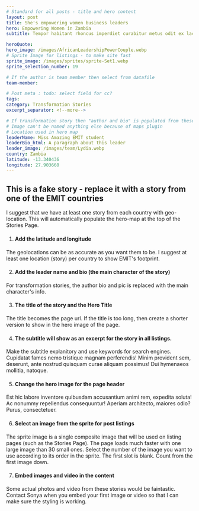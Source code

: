```yaml
---
# Standard for all posts - title and hero content
layout: post
title: She's empowering women business leaders
hero: Empowering Women in Zambia
subtitle: Tempor habitant rhoncus imperdiet curabitur metus odit ex lacinia neque.

heroQuote:
hero_image: /images/AfricanLeadershipPowerCouple.webp
# Sprite Image for listings - to make site fast
sprite_image: /images/sprites/sprite-Set1.webp
sprite_selection_number: 19

# If the author is team member then select from datafile
team-member:

# Post meta : todo: select field for cc?
tags:
category: Transformation Stories
excerpt_separator: <!--more-->

# If transformation story then "author and bio" is populated from these fields
# Image can't be named anything else because of maps plugin
# Location used in hero map
leaderName: Miss Amazing EMIT student
leaderBio_html: A paragraph about this leader
leader_image: /images/team/Lydia.webp
country: Zambia
latitude: -13.340436
longitude: 27.903660
---
```

## This is a fake story - replace it with a story from one of the EMIT countries

I suggest that we have at least one story from each country with geo-location. This will automatically populate the hero-map at the top of the Stories Page.


1. #### Add the latitude and longitude
The geolocations can be as accurate as you want them to be. I suggest at least one location (story) per country to show EMIT's footprint.

2. #### Add the leader name and bio (the main character of the story)
For transformation stories, the author bio and pic is replaced with the main character's info.

3. #### The title of the story and the Hero Title
The title becomes the page url. If the title is too long, then create a shorter version to show in the hero image of the page.

4. #### The subtitle will show as an excerpt for the story in all listings.
Make the subtitle explanitory and use keywords for search engines. Cupidatat fames nemo tristique magnam perferendis! Minim provident sem, deserunt, ante nostrud quisquam curae aliquam possimus! Dui hymenaeos mollitia, natoque.

5. #### Change the hero image for the page header
Est hic labore inventore quibusdam accusantium animi rem, expedita soluta! Ac nonummy repellendus consequuntur! Aperiam architecto, maiores odio? Purus, consectetuer.

6. #### Select an image from the sprite for post listings
The sprite image is a single composite image that will be used on listing pages (such as the Stories Page). The page loads much faster with one large image than 30 small ones.  Select the number of the image you want to use according to its order in the sprite.  The first slot is blank. Count from the first image down.

7. #### Embed images and video in the content
Some actual photos and video from these stories would be faintastic.  Contact Sonya when you embed your first image or video so that I can make sure the styling is working.